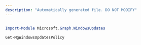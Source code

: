 ```yaml
---
description: "Automatically generated file. DO NOT MODIFY"
---
```


```powershell

Import-Module Microsoft.Graph.WindowsUpdates

Get-MgWindowsUpdatesPolicy

```